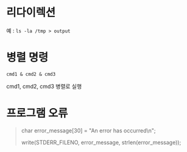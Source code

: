 # 리다이렉션

예 : `ls -la /tmp > output`


# 병렬 명령

`cmd1 & cmd2 & cmd3`

cmd1, cmd2, cmd3 병렬로 실행

# 프로그램 오류

> char error_message[30] = "An error has occurred\n";
>
> write(STDERR_FILENO, error_message, strlen(error_message)); 
